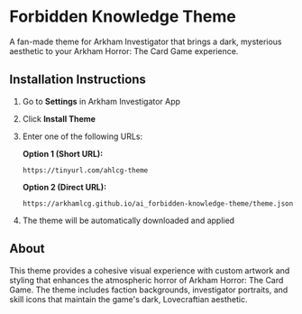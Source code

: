 # Forbidden Knowledge Theme

A fan-made theme for Arkham Investigator that brings a dark, mysterious aesthetic to your Arkham Horror: The Card Game experience.

## Installation Instructions

1. Go to **Settings** in Arkham Investigator App
2. Click **Install Theme**
3. Enter one of the following URLs:

   **Option 1 (Short URL):**
   ```
   https://tinyurl.com/ahlcg-theme
   ```

   **Option 2 (Direct URL):**
   ```
   https://arkhamlcg.github.io/ai_forbidden-knowledge-theme/theme.json
   ```

4. The theme will be automatically downloaded and applied

## About

This theme provides a cohesive visual experience with custom artwork and styling that enhances the atmospheric horror of Arkham Horror: The Card Game. The theme includes faction backgrounds, investigator portraits, and skill icons that maintain the game's dark, Lovecraftian aesthetic.
